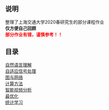 ## <font face="楷体">说明</font>
整理了上海交通大学2020春研究生的部分课程作业  
**仅方便自己回顾**  
<font color='red'>**部分作业有错，谨慎参考！！**</font>  

## <font face="楷体">目录</font>
[自然语言理解](https://github.com/Huntersxsx/SJTU_2020_Spring/tree/master/自然语言理解)  
[自适应信号处理](https://github.com/Huntersxsx/SJTU_2020_Spring/tree/master/自适应信号处理)  
[图与网络](https://github.com/Huntersxsx/SJTU_2020_Spring/tree/master/图与网络)  
[计算方法](https://github.com/Huntersxsx/SJTU_2020_Spring/tree/master/计算方法)  
[智能视频分析](https://github.com/Huntersxsx/SJTU_2020_Spring/tree/master/智能视频分析)  
[最优化](https://github.com/Huntersxsx/SJTU_2020_Spring/tree/master/最优化)  
[统计学习](https://github.com/Huntersxsx/SJTU_2020_Spring/tree/master/统计学习)  